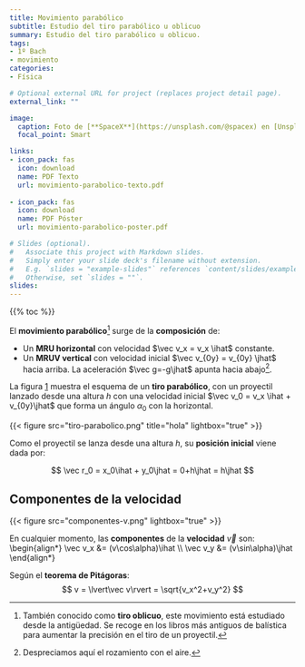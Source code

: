 ```yaml
---
title: Movimiento parabólico
subtitle: Estudio del tiro parabólico u oblicuo
summary: Estudio del tiro parabólico u oblicuo.
tags:
- 1º Bach
- movimiento
categories:
- Física

# Optional external URL for project (replaces project detail page).
external_link: ""

image:
  caption: Foto de [**SpaceX**](https://unsplash.com/@spacex) en [Unsplash](https://unsplash.com)
  focal_point: Smart

links:
- icon_pack: fas
  icon: download
  name: PDF Texto
  url: movimiento-parabolico-texto.pdf
  
- icon_pack: fas
  icon: download
  name: PDF Póster
  url: movimiento-parabolico-poster.pdf  

# Slides (optional).
#   Associate this project with Markdown slides.
#   Simply enter your slide deck's filename without extension.
#   E.g. `slides = "example-slides"` references `content/slides/example-slides.md`.
#   Otherwise, set `slides = ""`.
slides: 
---
```


$$
\newcommand{\ihat}{\hat{\imath}}
\newcommand{\jhat}{\hat{\jmath}}
$$

{{% toc %}}

El **movimiento parabólico**[^1] surge de la **composición** de:

[^1]: También conocido como **tiro oblicuo**, este movimiento está estudiado desde la antigüedad. Se recoge en los libros más antiguos de balística para aumentar la precisión en el tiro de un proyectil.

- Un **MRU horizontal** con velocidad $\vec v_x = v_x \ihat$ constante.
- Un **MRUV vertical** con velocidad inicial $\vec v_{0y} = v_{0y} \jhat$ hacia arriba. La aceleración $\vec g=-g\jhat$ apunta hacia abajo[^2].
[^2]: Despreciamos aquí el rozamiento con el aire.

La figura [1](#figure-hola) muestra el esquema de un **tiro parabólico**, con un proyectil lanzado desde una altura $h$ con una velocidad inicial $\vec v_0 = v_x \ihat + v_{0y}\jhat$ que forma un ángulo $\alpha_0$ con la horizontal.

{{< figure src="tiro-parabolico.png" title="hola" lightbox="true" >}}

Como el proyectil se lanza desde una altura $h$, su __posición inicial__ viene dada por:

$$
\vec r_0 = x_0\ihat + y_0\jhat = 0+h\jhat = h\jhat
$$

## Componentes de la velocidad
{{< figure src="componentes-v.png" lightbox="true" >}}

En cualquier momento, las **componentes** de la **velocidad** $\vec v$ son:
\begin{align*}
	\vec v_x &= (v\cos\alpha)\ihat \\\\
	\vec v_y &= (v\sin\alpha)\jhat
\end{align*}

Según el **teorema de Pitágoras**:
$$
v = \lvert\vec v\rvert = \sqrt{v_x^2+v_y^2}
$$